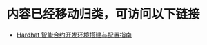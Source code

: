 # 内容已经移动归类，可访问以下链接
- [Hardhat 智能合约开发环境搭建与配置指南](https://github.com/rainweb3/rainweb3.github.io/blob/main/web3_doc/deployment_guide/hardhat/Hardhat%20v2.26.3%20%2B%20Node.js%20v20.18.0%E7%B2%BE%E5%87%86%E7%A8%B3%E5%AE%9A%E7%89%88%E9%83%A8%E7%BD%B2%E6%8C%87%E5%8D%97.md)

